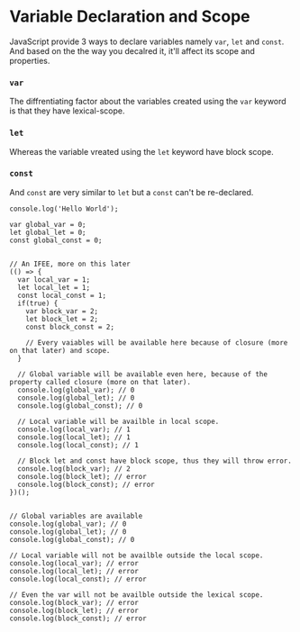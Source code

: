 # Variable Declaration and Scope

JavaScript provide 3 ways to declare variables namely `var`, `let` and `const`. And based on the the way you decalred it, it'll affect its scope and properties.

### `var`

The diffrentiating factor about the variables created using the `var` keyword is that they have lexical-scope.

### `let`

Whereas the variable vreated using the `let` keyword have block scope.

### `const`

And `const` are very similar to `let` but a `const` can't be re-declared.

```javascript,editable
console.log('Hello World');
```

```javascript,editable
var global_var = 0;
let global_let = 0;
const global_const = 0;


// An IFEE, more on this later
(() => {
  var local_var = 1;
  let local_let = 1;
  const local_const = 1;
  if(true) {
    var block_var = 2;
    let block_let = 2;
    const block_const = 2;

    // Every vaiables will be available here because of closure (more on that later) and scope.
  }

  // Global variable will be available even here, because of the property called closure (more on that later).
  console.log(global_var); // 0
  console.log(global_let); // 0
  console.log(global_const); // 0

  // Local variable will be availble in local scope.
  console.log(local_var); // 1
  console.log(local_let); // 1
  console.log(local_const); // 1

  // Block let and const have block scope, thus they will throw error.
  console.log(block_var); // 2
  console.log(block_let); // error
  console.log(block_const); // error
})();


// Global variables are available
console.log(global_var); // 0
console.log(global_let); // 0
console.log(global_const); // 0

// Local variable will not be availble outside the local scope.
console.log(local_var); // error
console.log(local_let); // error
console.log(local_const); // error

// Even the var will not be availble outside the lexical scope.
console.log(block_var); // error
console.log(block_let); // error
console.log(block_const); // error

```
